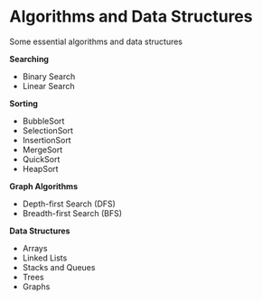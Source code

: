 # Algorithms and Data Structures
Some essential algorithms and data structures

**Searching**
* Binary Search
* Linear Search

**Sorting**
* BubbleSort
* SelectionSort
* InsertionSort
* MergeSort
* QuickSort
* HeapSort

**Graph Algorithms**
* Depth-first Search (DFS)
* Breadth-first Search (BFS)

**Data Structures**
* Arrays
* Linked Lists
* Stacks and Queues
* Trees
* Graphs
